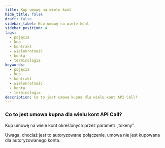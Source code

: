 ```yaml
---
title: Kup umowę na wiele kont
hide_title: false
draft: false
sidebar_label: Kup umowę na wiele kont
sidebar_position: 4
tags:
  - pojęcia
  - kup
  - kontrakt
  - wielokrotność
  - konta
  - terminologia
keywords:
  - pojęcia
  - kup
  - kontrakt
  - wielokrotność
  - konta
  - terminologia
description: Co to jest umowa kupna dla wielu kont API Call?
---
```


### Co to jest umowa kupna dla wielu kont API Call?

Kup umowę na wiele kont określonych przez parametr „tokeny”.

Uwaga, chociaż jest to autoryzowane połączenie, umowa nie jest kupowana dla autoryzowanego konta.
